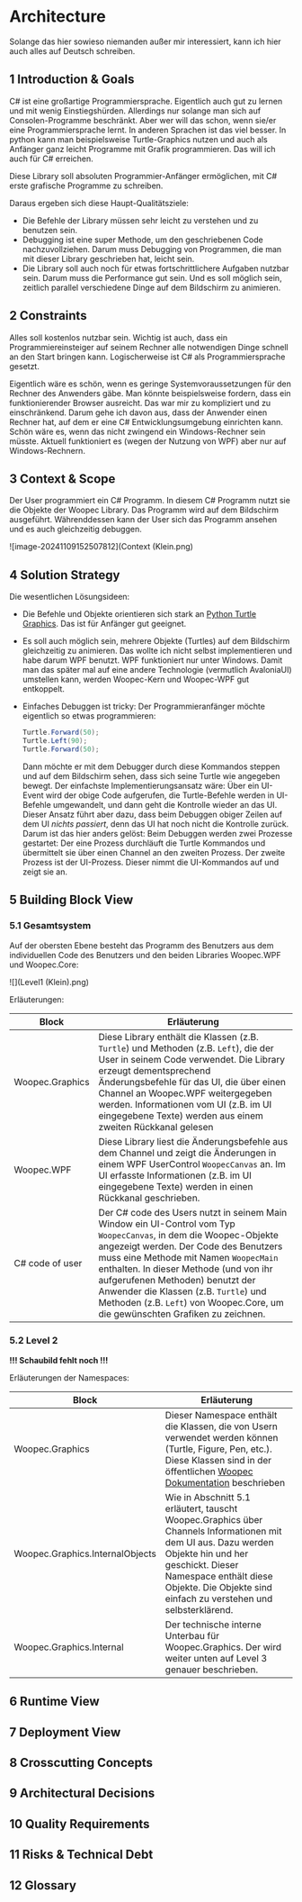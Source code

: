 # Architecture

Solange das hier sowieso niemanden außer mir interessiert, kann ich hier auch alles auf Deutsch schreiben.

## 1 Introduction & Goals

C# ist eine großartige Programmiersprache. Eigentlich auch gut zu lernen und mit wenig Einstiegshürden. Allerdings nur solange man sich auf Consolen-Programme beschränkt. Aber wer will das schon, wenn sie/er eine Programmiersprache lernt. In anderen Sprachen ist das viel besser. In python kann man beispielsweise Turtle-Graphics nutzen und auch als Anfänger ganz leicht Programme mit Grafik programmieren. Das will ich auch für C# erreichen.

Diese Library soll absoluten Programmier-Anfänger ermöglichen, mit C# erste grafische Programme zu schreiben.

Daraus ergeben sich diese Haupt-Qualitätsziele:

* Die Befehle der Library müssen sehr leicht zu verstehen und zu benutzen sein.
* Debugging ist eine super Methode, um den geschriebenen Code nachzuvollziehen. Darum muss Debugging von Programmen, die man mit dieser Library geschrieben hat, leicht sein.
* Die Library soll auch noch für etwas fortschrittlichere Aufgaben nutzbar sein. Darum muss die Performance gut sein. Und es soll möglich sein, zeitlich parallel verschiedene Dinge auf dem Bildschirm zu animieren.

## 2 Constraints

Alles soll kostenlos nutzbar sein. Wichtig ist auch, dass ein Programmiereinsteiger auf seinem Rechner alle notwendigen Dinge schnell an den Start bringen kann. Logischerweise ist C# als Programmiersprache gesetzt. 

Eigentlich wäre es schön, wenn es geringe Systemvoraussetzungen für den Rechner des Anwenders gäbe. Man könnte beispielsweise fordern, dass ein funktionierender Browser ausreicht. Das war mir zu kompliziert und zu einschränkend. Darum gehe ich davon aus, dass der Anwender einen Rechner hat, auf dem er eine C# Entwicklungsumgebung einrichten kann. Schön wäre es, wenn das nicht zwingend ein Windows-Rechner sein müsste. Aktuell funktioniert es (wegen der Nutzung von WPF) aber nur auf Windows-Rechnern.

## 3 Context & Scope

Der User programmiert ein C# Programm. In diesem C# Programm nutzt sie die Objekte der Woopec Library. Das Programm wird auf dem Bildschirm ausgeführt. Währenddessen kann der User sich das Programm ansehen und es auch gleichzeitig debuggen.

![image-20241109152507812](Context (Klein.png)



## 4 Solution Strategy

Die wesentlichen Lösungsideen:

* Die Befehle und Objekte orientieren sich stark an [Python Turtle Graphics](https://docs.python.org/3/library/turtle.html#module-turtle). Das ist für Anfänger gut geeignet.

* Es soll auch möglich sein, mehrere Objekte (Turtles) auf dem Bildschirm gleichzeitig zu animieren. Das wollte ich nicht selbst implementieren und habe darum WPF benutzt. WPF funktioniert nur unter Windows. Damit man das später mal auf eine andere Technologie (vermutlich AvaloniaUI) umstellen kann, werden Woopec-Kern und Woopec-WPF gut entkoppelt.

* Einfaches Debuggen ist tricky:
  Der Programmieranfänger möchte eigentlich so etwas programmieren:

  ```csharp
  Turtle.Forward(50);
  Turtle.Left(90);
  Turtle.Forward(50);
  ```

  Dann möchte er mit dem Debugger durch diese Kommandos steppen und auf dem Bildschirm sehen, dass sich seine Turtle wie angegeben bewegt. 
  Der einfachste Implementierungsansatz wäre: Über ein UI-Event wird der obige Code aufgerufen, die Turtle-Befehle werden in UI-Befehle umgewandelt, und dann geht die Kontrolle wieder an das UI. Dieser Ansatz führt aber dazu, dass beim Debuggen obiger Zeilen auf dem UI *nichts passiert*, denn das UI hat noch nicht die Kontrolle zurück.
  Darum ist das hier anders gelöst: Beim Debuggen werden zwei Prozesse gestartet: Der eine Prozess durchläuft die Turtle Kommandos und übermittelt sie über einen Channel an den zweiten Prozess. Der zweite Prozess ist der UI-Prozess. Dieser nimmt die UI-Kommandos auf und zeigt sie an.

## 5 Building Block View

### 5.1 Gesamtsystem

Auf der obersten Ebene besteht das Programm des Benutzers aus dem individuellen Code des Benutzers und den beiden Libraries Woopec.WPF und Woopec.Core:

![](Level1 (Klein).png)

Erläuterungen:

| Block           | Erläuterung                                                  |
| --------------- | ------------------------------------------------------------ |
| Woopec.Graphics | Diese Library enthält die Klassen (z.B. `Turtle`) und Methoden (z.B. `Left`), die der User in seinem Code verwendet. Die Library erzeugt dementsprechend Änderungsbefehle für das UI, die über einen Channel an Woopec.WPF weitergegeben werden. Informationen vom UI (z.B. im UI eingegebene Texte) werden aus einem zweiten Rückkanal gelesen |
| Woopec.WPF      | Diese Library liest die Änderungsbefehle aus dem Channel und zeigt die Änderungen in einem WPF UserControl `WoopecCanvas` an. Im UI erfasste Informationen (z.B. im UI eingegebene Texte) werden in einen Rückkanal geschrieben. |
| C# code of user | Der C# code des Users nutzt in seinem Main Window ein UI-Control vom Typ `WoopecCanvas`, in dem die Woopec-Objekte angezeigt werden. Der Code des Benutzers muss eine Methode mit Namen `WoopecMain` enthalten. In dieser Methode (und von ihr aufgerufenen Methoden) benutzt der Anwender die Klassen (z.B. `Turtle`) und Methoden (z.B. `Left`) von Woopec.Core, um die gewünschten Grafiken zu zeichnen. |

### 5.2 Level 2

**!!! Schaubild fehlt noch !!!**



Erläuterungen der Namespaces:

| Block                           | Erläuterung                                                  |
| ------------------------------- | ------------------------------------------------------------ |
| Woopec.Graphics                 | Dieser Namespace enthält die Klassen, die von Usern verwendet werden können (Turtle, Figure, Pen, etc.). Diese Klassen sind in der öffentlichen [Woopec Dokumentation](https://frank.woopec.net/woopec-docs-index.html) beschrieben |
| Woopec.Graphics.InternalObjects | Wie in Abschnitt 5.1 erläutert, tauscht Woopec.Graphics über Channels Informationen mit dem UI aus. Dazu werden Objekte hin und her geschickt. Dieser Namespace enthält diese Objekte. Die Objekte sind einfach zu verstehen und selbsterklärend. |
| Woopec.Graphics.Internal        | Der technische interne Unterbau für Woopec.Graphics. Der wird weiter unten auf Level 3 genauer beschrieben. |



## 6 Runtime View

## 7 Deployment View

## 8 Crosscutting Concepts

## 9 Architectural Decisions

## 10 Quality Requirements

## 11 Risks & Technical Debt

## 12 Glossary





